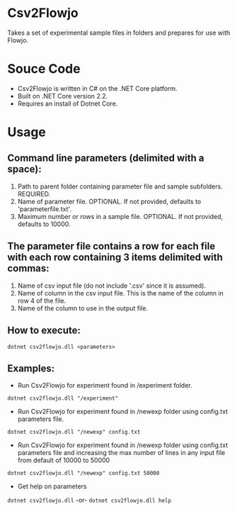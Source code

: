 # Csv2Flowjo
Takes a set of experimental sample files in folders and prepares for use with Flowjo.

# Souce Code
* Csv2Flowjo is written in C# on the .NET Core platform. 
* Built on .NET Core version 2.2.
* Requires an install of Dotnet Core.

# Usage

 ## Command line parameters (delimited with a space):
  1. Path to parent folder containing parameter file and sample subfolders. REQUIRED.
  2. Name of parameter file. OPTIONAL. If not provided, defaults to 'parameterfile.txt'.
  3. Maximum number or rows in a sample file. OPTIONAL. If not provided, defaults to 10000.

 ## The parameter file contains a row for each file with each row containing 3 items delimited with commas:
  1. Name of csv input file (do not include '.csv' since it is assumed).
  2. Name of column in the csv input file. This is the name of the column in row 4 of the file.
  3. Name of the column to use in the output file.

 ## How to execute:
 ```dotnet csv2flowjo.dll <parameters>```

 ## Examples:
 * Run Csv2Flowjo for experiment found in /experiment folder.
 
 ```dotnet csv2flowjo.dll "/experiment"```
 * Run Csv2Flowjo for experiment found in /newexp folder using config.txt parameters file.

 ```dotnet csv2flowjo.dll "/newexp" config.txt```
 * Run Csv2Flowjo for experiment found in /newexp folder using config.txt parameters file and increasing the max number of lines in any input file from default of 10000 to 50000

 ```dotnet csv2flowjo.dll "/newexp" config.txt 50000```
 
 * Get help on parameters
 
 ```dotnet csv2flowjo.dll``` -or- ```dotnet csv2flowjo.dll help```
